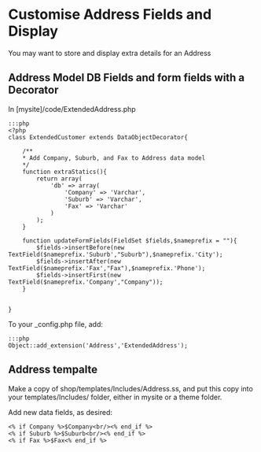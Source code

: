 # Customise Address Fields and Display

You may want to store and display extra details for an Address

## Address Model DB Fields and form fields with a Decorator

In [mysite]/code/ExtendedAddress.php

	:::php
	<?php
	class ExtendedCustomer extends DataObjectDecorator{
		
		/**
		* Add Company, Suburb, and Fax to Address data model
		*/
		function extraStatics(){
			return array(
				'db' => array(
					'Company' => 'Varchar',
					'Suburb' => 'Varchar',
					'Fax' => 'Varchar'
				)
			);
		}
		
		function updateFormFields(FieldSet $fields,$nameprefix = ""){
			$fields->insertBefore(new TextField($nameprefix.'Suburb',"Suburb"),$nameprefix.'City');
			$fields->insertAfter(new TextField($nameprefix.'Fax',"Fax"),$nameprefix.'Phone');
			$fields->insertFirst(new TextField($nameprefix.'Company',"Company"));
		}
		
		
	}

To your _config.php file, add:

	:::php
	Object::add_extension('Address','ExtendedAddress');

## Address tempalte

Make a copy of shop/templates/Includes/Address.ss, and put this copy into your
templates/Includes/ folder, either in mysite or a theme folder.

Add new data fields, as desired:

	<% if Company %>$Company<br/><% end_if %>
	<% if Suburb %>$Suburb<br/><% end_if %>
	<% if Fax %>$Fax<% end_if %>

	